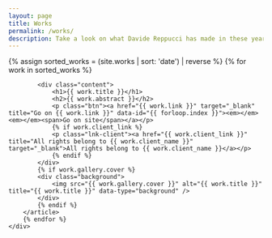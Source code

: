 ```yaml
---
layout: page
title: Works
permalink: /works/
description: Take a look on what Davide Reppucci has made in these years
---
```


<section class="page-view work-view" id="works-list">
	<div class="handle main">
		{% assign sorted_works = (site.works | sort: 'date') | reverse %}
		{% for work in sorted_works %}
		<article data-id="{{ work.id }}">

			<div class="content">
				<h1>{{ work.title }}</h1>
				<h2>{{ work.abstract }}</h2>
				<p class="btn"><a href="{{ work.link }}" target="_blank" title="Go on {{ work.link }}" data-id="{{ forloop.index }}"><em></em><em></em><span>Go on site</span></a></p>
				{% if work.client_link %}
				<p class="lnk-client"><a href="{{ work.client_link }}" title="All rights belong to {{ work.client_name }}" target="_blank">All rights belong to {{ work.client_name }}</a></p>
				{% endif %}
			</div>
			{% if work.gallery.cover %}
			<div class="background">
				<img src="{{ work.gallery.cover }}" alt="{{ work.title }}" title="{{ work.title }}" data-type="background" />
			</div>
			{% endif %}
		</article>
		{% endfor %}
	</div>
</section>
